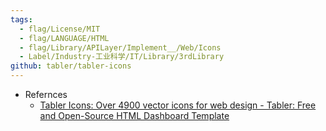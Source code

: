 ```yaml
---
tags:
  - flag/License/MIT
  - flag/LANGUAGE/HTML
  - flag/Library/APILayer/Implement__/Web/Icons
  - Label/Industry-工业科学/IT/Library/3rdLibrary
github: tabler/tabler-icons
---
```


- Refernces
    - [Tabler Icons: Over 4900 vector icons for web design - Tabler: Free and Open-Source HTML Dashboard Template](https://tabler.io/icons)
